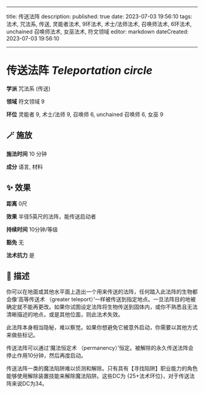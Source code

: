 
---
title: 传送法阵
description: 
published: true
date: 2023-07-03 19:56:10
tags: 法术, 咒法系, 传送, 灵能者法术, 9环法术, 术士/法师法术, 召唤师法术, 6环法术, unchained 召唤师法术, 女巫法术, 符文领域
editor: markdown
dateCreated: 2023-07-03 19:56:10

---

# **传送法阵** *Teleportation circle*

**学派** 咒法系 (传送) 

**领域** 符文领域 9

**环位** 灵能者 9, 术士/法师 9, 召唤师 6, unchained 召唤师 6, 女巫 9

## 🪄 施放

**施法时间** 10 分钟

**成分** 语言, 材料

## ✨ 效果  

**距离** 0尺 

**效果** 半径5英尺的法阵，能传送启动者 

**持续时间** 10分钟/等级 

**豁免** 无

**法术抗力** 是

## 📖 描述

你可以在地面或其他水平面上造出一个用来传送的法阵，任何踏入此法阵的生物都会像‘高等传送术 （greater teleport）’一样被传送到指定地点。一旦法阵目的地被确定就不能再更改。如果你试图设定法阵将生物传送到固体内，或你不熟悉且无法清晰描述的地点，或是其他位面，则此法术失效。

此法阵本身相当隐秘，难以察觉。如果你想避免它被意外启动，你需要以其他方式来做些标记。

传送法阵可以通过‘魔法恒定术 （permanency）’恒定。被解除的永久传送法阵会停止作用10分钟，然后再度启动。

传送法阵一类的魔法陷阱难以侦测和解除。只有具有【寻找陷阱】职业能力的角色能够使用解除装置技能来解除魔法陷阱。这些DC为 {25+法术环位}，对于传送法阵来说DC为34。
    